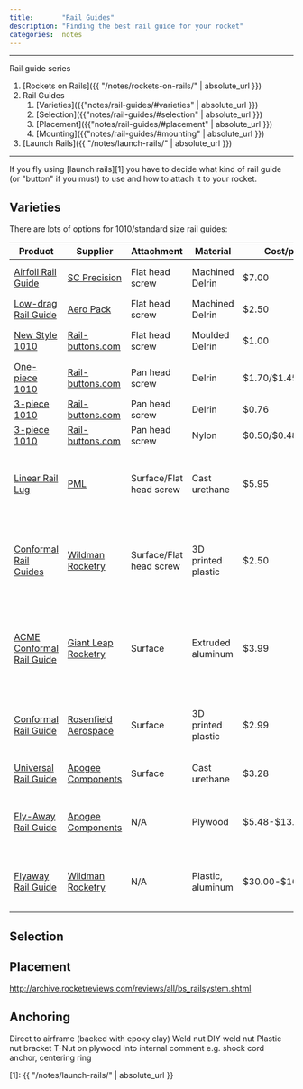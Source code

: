 ```yaml
---
title:       "Rail Guides"
description: "Finding the best rail guide for your rocket"
categories:  notes
---
```


---

Rail guide series

1. [Rockets on Rails]({{ "/notes/rockets-on-rails/" | absolute_url }})
2. Rail Guides
	1. [Varieties]({{"notes/rail-guides/#varieties" | absolute_url }})
	2. [Selection]({{"notes/rail-guides/#selection" | absolute_url }})
	3. [Placement]({{"notes/rail-guides/#placement" | absolute_url }})
	4. [Mounting]({{"notes/rail-guides/#mounting" | absolute_url }})
3. [Launch Rails]({{ "/notes/launch-rails/" | absolute_url }})

---

If you fly using [launch rails][1] you have to decide what kind of rail guide (or "button" if you must) to use and how to attach it to your rocket.

## Varieties

There are lots of options for 1010/standard size rail guides:

<article class="wide-table-wrapper">
<table>
  <thead>
    <tr>
      <th>Product</th>
      <th>Supplier</th>
      <th>Attachment</th>
      <th>Material</th>
      <th>Cost/pair</th>
      <th>Notes</th>
    </tr>
  </thead>
  <tbody>
    <tr>
      <td><a href="https://scpconcepts.com/airfoil-rail-guides/">Airfoil Rail Guide</a></td>
      <td><a href="https://scpconcepts.com/rocketry/">SC Precision</a></td>
      <td>Flat head screw</td>
      <td>Machined Delrin</td>
      <td>$7.00</td>
      <td>Teardrop shaped to reduce drag</td>
    </tr>
    <tr>
      <td><a href="https://aeropack.net/ldRailGuides.asp">Low-drag Rail Guide</a></td>
      <td><a href="https://aeropack.net">Aero Pack</a></td>
      <td>Flat head screw</td>
      <td>Machined Delrin</td>
      <td>$2.50</td>
      <td>Includes weld nuts</td>
    </tr>
    <tr>
      <td><a href="https://rail-buttons.com/1010delrin.html">New Style 1010</a></td>
      <td><a href="https://rail-buttons.com">Rail-buttons.com</a></td>
      <td>Flat head screw</td>
      <td>Moulded Delrin</td>
      <td>$1.00</td>
      <td>10/pack, introductory price</td>
    </tr>
    <tr>
      <td><a href="https://rail-buttons.com/1010delrin.html">One-piece 1010</a></td>
      <td><a href="https://rail-buttons.com">Rail-buttons.com</a></td>
      <td>Pan head screw</td>
      <td>Delrin</td>
      <td>$1.70/$1.45/$1.35</td>
      <td>2/10/30 packs</td>
    </tr>
    <tr>
      <td><a href="https://rail-buttons.com/1010delrin.html">3-piece 1010</a></td>
      <td><a href="https://rail-buttons.com">Rail-buttons.com</a></td>
      <td>Pan head screw</td>
      <td>Delrin</td>
      <td>$0.76</td>
      <td>10/pack</td>
    </tr>
    <tr>
      <td><a href="http://rail-buttons.com/3p1010.html">3-piece 1010</a></td>
      <td><a href="https://rail-buttons.com">Rail-buttons.com</a></td>
      <td>Pan head screw</td>
      <td>Nylon</td>
      <td>$0.50/$0.48/$0.46</td>
      <td>10/30/50 packs</td>
    </tr>
    <tr>
      <td><a href="https://publicmissiles.com/product/hardware">Linear Rail Lug</a></td>
      <td><a href="https://publicmissiles.com">PML</a></td>
      <td>Surface/Flat head screw</td>
      <td>Cast urethane</td>
      <td>$5.95</td>
      <td>Can be screwed and/or epoxied on &gt;= 38mm airframes</td>
    </tr>
    <tr>
      <td><a href="https://wildmanrocketry.com/collections/rail-guides/products/conformal-rail-guides-2pk">Conformal Rail Guides</a></td>
      <td><a href="https://wildmanrocketry.com">Wildman Rocketry</a></td>
      <td>Surface/Flat head screw</td>
      <td>3D printed plastic</td>
      <td>$2.50</td>
      <td>Can be screwed and/or epoxied; diameter not specified</td>
    </tr>
    <tr>
      <td><a href="https://giantleaprocketry.com/products/components_launch_systems.aspx#Acme_Conformal_Launch_Guides">ACME Conformal Rail Guide</a></td>
      <td><a href="https://giantleaprocketry.com/products/components_launch_systems.aspx">Giant Leap Rocketry</a></td>
      <td>Surface</td>
      <td>Extruded aluminum</td>
      <td>$3.99</td>
      <td>38mm to 7.5” diameter-specific; includes 3M adhesive strip</td>
    </tr>
    <tr>
      <td><a href="https://www.rosenfieldaerospace.com/Rail_Guides/cat2900835_2539336.aspx">Conformal Rail Guide</a></td>
      <td><a href="https://www.rosenfieldaerospace.com">Rosenfield Aerospace</a></td>
      <td>Surface</td>
      <td>3D printed plastic</td>
      <td>$2.99</td>
      <td>29mm to 5.54” LOC airframes; diameter specific</td>
    </tr>
    <tr>
      <td><a href="https://www.apogeerockets.com/Building-Supplies/Launch-Lugs-Rail-Buttons/Rail-Buttons-Guides/Universal-Rail-Guides">Universal Rail Guide</a></td>
      <td><a href="https://www.apogeerockets.com">Apogee Components</a></td>
      <td>Surface</td>
      <td>Cast urethane</td>
      <td>$3.28</td>
      <td>Any airframe size</td>
    </tr>
    <tr>
      <td><a href="https://www.apogeerockets.com/Launch-Accessories/Fly-Away-Rail-Guides">Fly-Away Rail Guide</a></td>
      <td><a href="https://www.apogeerockets.com">Apogee Components</a></td>
      <td>N/A</td>
      <td>Plywood</td>
      <td>$5.48-$13.60</td>
      <td>Leaves rocket on rail exit; 13mm to 54mm sizes</td>
    </tr>
    <tr>
      <td><a href="https://wildmanrocketry.com/collections/rail-guides">Flyaway Rail Guide</a></td>
      <td><a href="https://wildmanrocketry.com">Wildman Rocketry</a></td>
      <td>N/A</td>
      <td>Plastic, aluminum</td>
      <td>$30.00-$100.00</td>
      <td>Leaves rocket on rail exit; 38mm to 98mm sizes</td>
    </tr>
  </tbody>
</table>
</article>

## Selection

## Placement

http://archive.rocketreviews.com/reviews/all/bs_railsystem.shtml

## Anchoring

Direct to airframe (backed with epoxy clay)
Weld nut
DIY weld nut
Plastic nut bracket
T-Nut on plywood
Into internal comment e.g. shock cord anchor, centering ring


[1]: {{ "/notes/launch-rails/" | absolute_url }}

